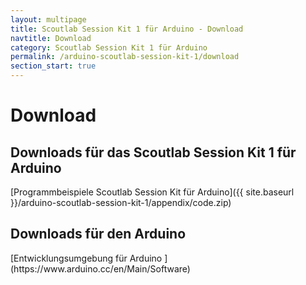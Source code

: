 ```yaml
---
layout: multipage
title: Scoutlab Session Kit 1 für Arduino - Download
navtitle: Download
category: Scoutlab Session Kit 1 für Arduino
permalink: /arduino-scoutlab-session-kit-1/download
section_start: true
---
```

# Download
## Downloads für das Scoutlab Session Kit 1 für Arduino
<span class="glyphicon glyphicon-download-alt" aria-hidden="true">
[Programmbeispiele Scoutlab Session Kit für Arduino]({{ site.baseurl }}/arduino-scoutlab-session-kit-1/appendix/code.zip)</span>

## Downloads für den Arduino

<span class="glyphicon glyphicon-download-alt" aria-hidden="true">
[Entwicklungsumgebung für Arduino ](https://www.arduino.cc/en/Main/Software)</span>
